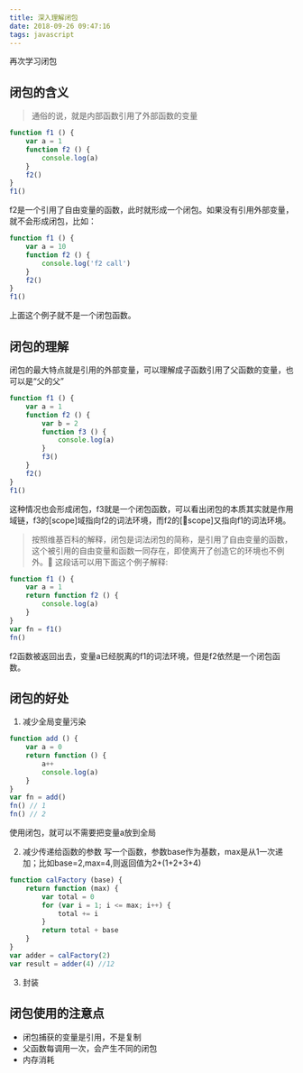 ```yaml
---
title: 深入理解闭包
date: 2018-09-26 09:47:16
tags: javascript
---
```


再次学习闭包

<!-- more -->

## 闭包的含义
> 通俗的说，就是内部函数引用了外部函数的变量
```javascript
function f1 () {
    var a = 1
    function f2 () {
        console.log(a)
    }
    f2()
}
f1()
```
f2是一个引用了自由变量的函数，此时就形成一个闭包。如果没有引用外部变量，就不会形成闭包，比如：
```javascript
function f1 () {
    var a = 10
    function f2 () {
        console.log('f2 call')
    }
    f2()
}
f1()
```
上面这个例子就不是一个闭包函数。 
## 闭包的理解
闭包的最大特点就是引用的外部变量，可以理解成子函数引用了父函数的变量，也可以是“父的父”
```javascript
function f1 () {
    var a = 1
    function f2 () {
        var b = 2
        function f3 () {
            console.log(a)
        }
        f3()
    }
    f2()
}
f1()
```
这种情况也会形成闭包，f3就是一个闭包函数，可以看出闭包的本质其实就是作用域链，f3的[scope]域指向f2的词法环境，而f2的[scope]又指向f1的词法环境。
> 按照维基百科的解释，闭包是词法闭包的简称，是引用了自由变量的函数，这个被引用的自由变量和函数一同存在，即使离开了创造它的环境也不例外。
这段话可以用下面这个例子解释:
```javascript
function f1 () {
    var a = 1
    return function f2 () {
        console.log(a)
    }
}
var fn = f1()
fn()
```
f2函数被返回出去，变量a已经脱离的f1的词法环境，但是f2依然是一个闭包函数。 
## 闭包的好处
1. 减少全局变量污染
```javascript
function add () {
    var a = 0
    return function () {
        a++
        console.log(a)
    }
}
var fn = add()
fn() // 1
fn() // 2
```
使用闭包，就可以不需要把变量a放到全局

2. 减少传递给函数的参数
写一个函数，参数base作为基数，max是从1一次递加；比如base=2,max=4,则返回值为2+(1+2+3+4)
```javascript
function calFactory (base) {
    return function (max) {
        var total = 0
        for (var i = 1; i <= max; i++) {
            total += i
        }
        return total + base
    }
}
var adder = calFactory(2)
var result = adder(4) //12
```

3. 封装
## 闭包使用的注意点

* 闭包捕获的变量是引用，不是复制
* 父函数每调用一次，会产生不同的闭包
* 内存消耗